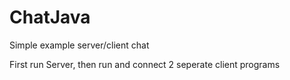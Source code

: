 # ChatJava

Simple example server/client chat

First run Server, then run and connect 2 seperate client programs
